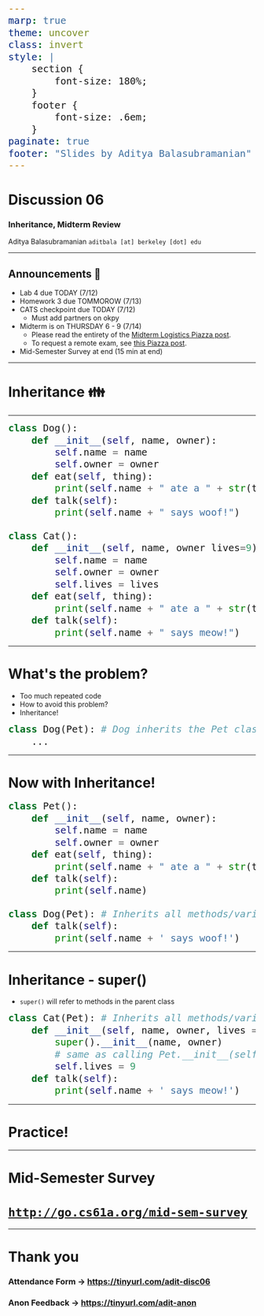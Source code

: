 ```yaml
---
marp: true
theme: uncover
class: invert
style: |
    section {
        font-size: 180%;
    }
    footer {
        font-size: .6em;
    }
paginate: true
footer: "Slides by Aditya Balasubramanian"
---
```


<!-- 
_paginate: false
_footer: Slides available at [`teaching.aditbala.com`](https://teaching.aditbala.com)
_class: invert
-->

# <!--fit--> Discussion 06

### Inheritance, Midterm Review

Aditya Balasubramanian
`aditbala [at] berkeley [dot] edu`

---

<!-- 
_class: invert
_footer: 7/12
_backgroundColor: #2222
-->

## Announcements :mega:

- Lab 4 due TODAY (7/12)
- Homework 3 due TOMMOROW (7/13)
- CATS checkpoint due TODAY (7/12)
    - Must add partners on okpy
- Midterm is on THURSDAY 6 - 9 (7/14)
    - Please read the entirety of the [Midterm Logistics Piazza post](https://piazza.com/class/l3b5tbgw9il4kj?cid=339).
    - To request a remote exam, see [this Piazza post](https://piazza.com/class/l3b5tbgw9il4kj?cid=418).
- Mid-Semester Survey at end (15 min at end)

---
# <!-- fit --> Inheritance :family:

---

<!--
_footer: Credit to @Anto and @Poggenkemper
-->

<style scoped>
  pre > code {
    font-size: 140%;
  }
</style>

```python
class Dog():
    def __init__(self, name, owner):
        self.name = name
        self.owner = owner
    def eat(self, thing):
        print(self.name + " ate a " + str(thing) + "!")
    def talk(self):
        print(self.name + " says woof!")

class Cat():
    def __init__(self, name, owner lives=9):
        self.name = name
        self.owner = owner
        self.lives = lives
    def eat(self, thing):
        print(self.name + " ate a " + str(thing) + "!")
    def talk(self):
        print(self.name + " says meow!")
```
---
<!--
_footer: Credit to @Anto
-->
<style scoped>
  pre > code {
    font-size: 140%;
  }
</style>
# What's the problem?

* Too much repeated code
* How to avoid this problem?
* Inheritance!
```python
class Dog(Pet): # Dog inherits the Pet class - as in, all Dogs are Pets
    ...
```
---
<!--
_footer: Credit to @Anto
-->
# Now with Inheritance!
<style scoped>
  pre > code {
    font-size: 140%;
  }
</style>
```python
class Pet():
    def __init__(self, name, owner):
        self.name = name
        self.owner = owner
    def eat(self, thing):
        print(self.name + " ate a " + str(thing) + "!")
    def talk(self):
        print(self.name)

class Dog(Pet): # Inherits all methods/variables from the Animal class
    def talk(self):
        print(self.name + ' says woof!')
```
---
<!--
_footer: Credit to @Anto
-->
<style scoped>
  pre > code {
    font-size: 140%;
  }
</style>
# Inheritance - super()
- `super()` will refer to methods in the parent class
```python
class Cat(Pet): # Inherits all methods/variables from the Animal class
    def __init__(self, name, owner, lives = 9):
        super().__init__(name, owner)
        # same as calling Pet.__init__(self, name, owner) from here
        self.lives = 9
    def talk(self):
        print(self.name + ' says meow!')
```
---

# Practice!

---
# Mid-Semester Survey

# [`http://go.cs61a.org/mid-sem-survey`](http://go.cs61a.org/mid-sem-survey)

---

# Thank you



### Attendance Form -> https://tinyurl.com/adit-disc06

### Anon Feedback -> https://tinyurl.com/adit-anon


